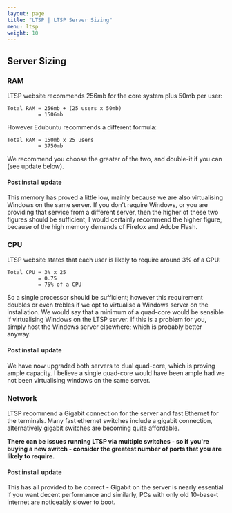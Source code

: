 ```yaml
---
layout: page
title: "LTSP | LTSP Server Sizing"
menu: ltsp
weight: 10
---
```


## Server Sizing

### RAM

LTSP website recommends 256mb for the core system plus 50mb per user:

    Total RAM = 256mb + (25 users x 50mb)
              = 1506mb

However Edubuntu recommends a different formula:

    Total RAM = 150mb x 25 users
              = 3750mb

We recommend you choose the greater of the two, and double-it if you can (see update below).

#### Post install update

This memory has proved a little low, mainly because we are also virtualising Windows on the same server.  If you don't require Windows, or you are providing that service from a different server, then the higher of these two figures should be sufficient; I would certainly recommend the higher figure, because of the high memory demands of Firefox and Adobe Flash.

### CPU

LTSP website states that each user is likely to require around 3% of a CPU:

    Total CPU = 3% x 25
              = 0.75
              = 75% of a CPU

So a single processor should be sufficient; however this requirement doubles or even trebles if we opt to virtualise a Windows server on the installation.  We would say that a minimum of a quad-core would be sensible if virtualising Windows on the LTSP server.  If this is a problem for you, simply host the Windows server elsewhere; which is probably better anyway.

#### Post install update

We have now upgraded both servers to dual quad-core, which is proving ample capacity.  I believe a single quad-core would have been ample had we not been virtualising windows on the same server.

### Network

LTSP recommend a Gigabit connection for the server and fast Ethernet for the terminals.  Many fast ethernet switches include a gigabit connection, alternatively gigabit switches are becoming quite affordable.

**There can be issues running LTSP via multiple switches - so if you're buying a new switch - consider the greatest number of ports that you are likely to require.**

#### Post install update

This has all provided to be correct - Gigabit on the server is nearly essential if you want decent performance and similarly, PCs with only old 10-base-t internet are noticeably slower to boot.
